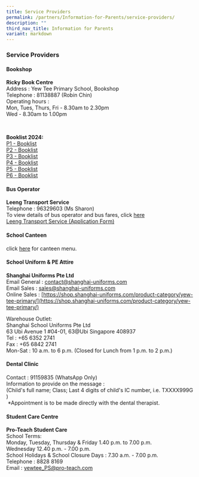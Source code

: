 ```yaml
---
title: Service Providers
permalink: /partners/Information-for-Parents/service-providers/
description: ""
third_nav_title: Information for Parents
variant: markdown
---
```

### Service Providers

#### Bookshop
**Ricky Book Centre** <br>
Address : Yew Tee Primary School, Bookshop <br>
Telephone : 81138887 (Robin Chin) <br>
Operating hours : <br>
Mon, Tues, Thurs, Fri - 8.30am to 2.30pm<br>
Wed - 8.30am to 1.00pm

<br>

**Booklist 2024:**<br>
[P1 - Booklist](/files/yew%20tee%20primary%20school%20%20-%20booklist%20ay%202024%20caa%20011123%20-%20p1.pdf)
<br>
[P2 - Booklist](/files/yew%20tee%20primary%20school%20%20-%20booklist%20ay%202024%20caa%20011123%20-%20p2.pdf)
<br>
[P3 - Booklist](/files/yew%20tee%20primary%20school%20%20-%20booklist%20ay%202024%20caa%20011123%20-%20p3.pdf)
<br>
[P4 - Booklist](/files/yew%20tee%20primary%20school%20%20-%20booklist%20ay%202024%20caa%20011123%20-%20p4.pdf)
<br>
[P5 - Booklist](/files/yew%20tee%20primary%20school%20%20-%20booklist%20ay%202024%20caa%20011123%20-%20p5.pdf)
<br>
[P6 - Booklist](/files/yew%20tee%20primary%20school%20%20-%20booklist%20ay%202024%20caa%20011123%20-%20p6.pdf)

#### Bus Operator
**Leeng Transport Service** <br>
Telephone : 96329603 (Ms Sharon)<br>
To view details of bus operator and bus fares, click [here](/files/school%20bus%20service.pdf)<br>
[Leeng Transport Service (Application Form)](/files/leeng%20transport%20service%20(application%20form).pdf)

#### School Canteen
click [here](/files/Yew%20Tee%20Pri%20School%20Canteen%20Menu-updated%2024%20Nov%202022%20for%20Jan%202023%20price_removed.pdf) for canteen menu.

#### School Uniform &amp; PE Attire
**Shanghai Uniforms Pte Ltd** <br>
Email General : contact@shanghai-uniforms.com <br>
Email Sales : sales@shanghai-uniforms.com <br>
Online Sales :&nbsp;[https://shop.shanghai-uniforms.com/product-category/yew-tee-primary/](https://shop.shanghai-uniforms.com/product-category/yew-tee-primary/)

Warehouse Outlet: <br>
Shanghai School Uniforms Pte Ltd <br>
63 Ubi Avenue 1 #04-01, 63@Ubi Singapore 408937 <br>
Tel : +65 6352 2741 <br>
Fax : +65 6842 2741 <br>
Mon-Sat : 10 a.m. to 6 p.m. (Closed for Lunch from 1 p.m. to 2 p.m.)

#### Dental Clinic
Contact : 91159835 (WhatsApp Only) <br>
Information to provide on the message : &nbsp;  
(Child's full name; Class; Last 4 digits of child's IC number, i.e. TXXXX999G )&nbsp;&nbsp;  
&nbsp;\*Appointment is to be made directly with the dental therapist.
 
#### Student Care Centre
**Pro-Teach Student Care** <br>
School Terms: <br>
Monday, Tuesday, Thursday &amp; Friday 1.40 p.m. to 7.00 p.m. <br>
Wednesday 12.40 p.m. - 7.00 p.m. <br>
School Holidays &amp; School Closure Days : 7.30 a.m. - 7.00 p.m. <br>
Telephone : 8828 8169 <br>
Email : yewtee_PS@pro-teach.com